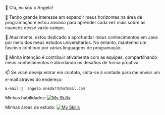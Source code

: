 👋 Olá, eu sou o Angelo!

👀 Tenho grande interesse em expandir meus horizontes na área de programação e estou ansioso para aprender cada vez mais sobre as nuances desse vasto campo.

🌱 Atualmente, estou dedicado a aprofundar meus conhecimentos em Java por meio dos meus estudos universitários. No entanto, mantenho um fascínio contínuo por várias linguagens de programação.

💞️ Minha intenção é contribuir ativamente com as equipes, compartilhando meus conhecimentos e abordando os desafios de forma proativa.

📫 Se você deseja entrar em contato, sinta-se à vontade para me enviar um e-mail através do endereço:

    E-mail 📧: angelo.oneda77@hotmail.com

Minhas habilidades:
[![My Skills](https://skillicons.dev/icons?i=js,html,css,bootstrap,py,php,java)](https://skillicons.dev)

Minhas áreas de estudo:
[![My Skills](https://skillicons.dev/icons?i=dart,flutter,androidstudio)](https://skillicons.dev)


